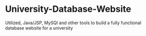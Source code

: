 # University-Database-Website
Utilized, Java/JSP, MySQl and other tools to build a fully functional database website for a university 
